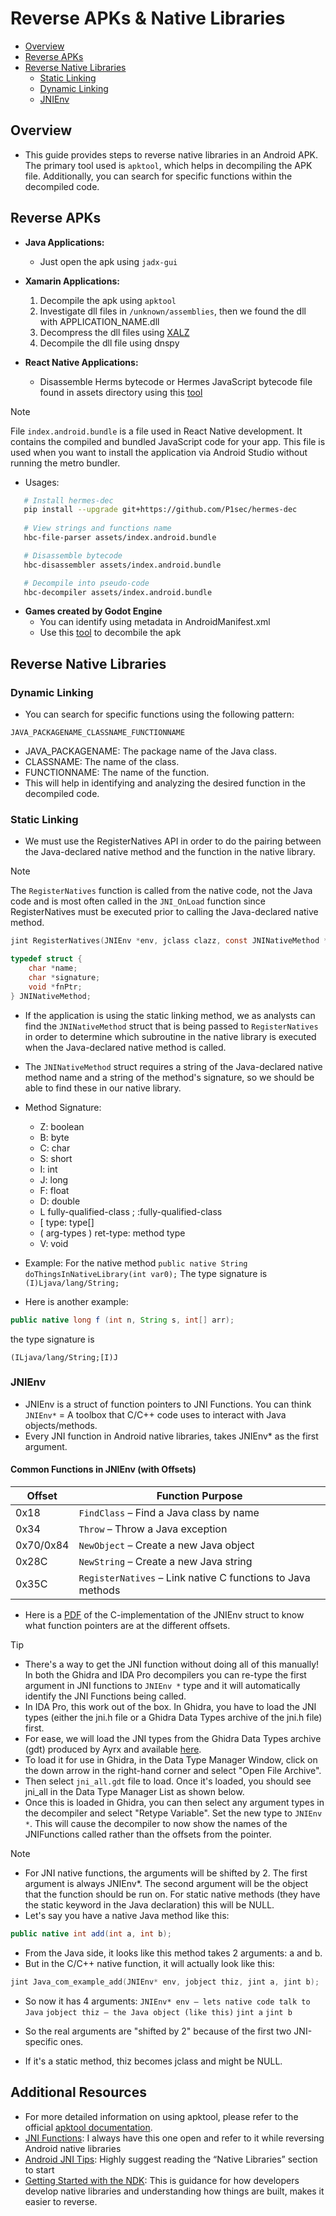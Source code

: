 # Reverse APKs & Native Libraries
- [Overview](#overview)
- [Reverse APKs](#reverse-apks)
- [Reverse Native Libraries](#reverse-native-libraries)
   - [Static Linking](#static-linking)
   - [Dynamic Linking](#dynamic-linking)
   - [JNIEnv](#jnienv)


## Overview
- This guide provides steps to reverse native libraries in an Android APK. The primary tool used is `apktool`, which helps in decompiling the APK file. Additionally, you can search for specific functions within the decompiled code.

## Reverse APKs 
- **Java Applications:**
   - Just open the apk using `jadx-gui` 

- **Xamarin Applications:**
   1. Decompile the apk using `apktool` 
   2. Investigate dll files in `/unknown/assemblies`, then we found the dll with APPLICATION_NAME.dll
   3. Decompress the dll files using [XALZ](https://github.com/x41sec/tools/blob/master/Mobile/Xamarin/Xamarin_XALZ_decompress.py)
   4. Decompile the dll file using dnspy

- **React Native Applications:**
   - Disassemble Herms bytecode or Hermes JavaScript bytecode file found in assets directory using this [tool](https://github.com/P1sec/hermes-dec) 
> [!NOTE]
> File `index.android.bundle` is a file used in React Native development. It contains the compiled and bundled JavaScript code for your app. This file is used when you want to install the application via Android Studio without running the metro bundler.

   - Usages: 
   ```bash
      # Install hermes-dec
      pip install --upgrade git+https://github.com/P1sec/hermes-dec
      
      # View strings and functions name
      hbc-file-parser assets/index.android.bundle

      # Disassemble bytecode
      hbc-disassembler assets/index.android.bundle

      # Decompile into pseudo-code
      hbc-decompiler assets/index.android.bundle
   ```


- **Games created by Godot Engine**
   - You can identify using metadata in AndroidManifest.xml
   - Use this [tool](https://github.com/bruvzg/gdsdecomp) to decombile the apk

## Reverse Native Libraries
### Dynamic Linking

- You can search for specific functions using the following pattern:

`JAVA_PACKAGENAME_CLASSNAME_FUNCTIONNAME`

   - JAVA_PACKAGENAME: The package name of the Java class.
   - CLASSNAME: The name of the class.
   - FUNCTIONNAME: The name of the function.
- This will help in identifying and analyzing the desired function in the decompiled code.

### Static Linking
- We must use the RegisterNatives API in order to do the pairing between the Java-declared native method and the function in the native library.

> [!NOTE]
> The `RegisterNatives` function is called from the native code, not the Java code and is most often called in the `JNI_OnLoad` function since RegisterNatives must be executed prior to calling the Java-declared native method.

```C
jint RegisterNatives(JNIEnv *env, jclass clazz, const JNINativeMethod *methods, jint nMethods);

typedef struct { 
    char *name; 
    char *signature; 
    void *fnPtr; 
} JNINativeMethod;
```

- If the application is using the static linking method, we as analysts can find the `JNINativeMethod` struct that is being passed to `RegisterNatives` in order to determine which subroutine in the native library is executed when the Java-declared native method is called.

- The `JNINativeMethod` struct requires a string of the Java-declared native method name and a string of the method's signature, so we should be able to find these in our native library.

- Method Signature:
   - Z: boolean
   - B: byte
   - C: char
   - S: short
   - I: int
   - J: long
   - F: float
   - D: double
   - L fully-qualified-class ; :fully-qualified-class
   - [ type: type[]
   - ( arg-types ) ret-type: method type
   - V: void

- Example: For the native method `public native String doThingsInNativeLibrary(int var0);` The type signature is `(I)Ljava/lang/String;`

- Here is another example:
```java
public native long f (int n, String s, int[] arr); 
```
the type signature is 
```
(ILjava/lang/String;[I)J
```
### JNIEnv
- JNIEnv is a struct of function pointers to JNI Functions. You can think `JNIEnv*` = A toolbox that C/C++ code uses to interact with Java objects/methods.
- Every JNI function in Android native libraries, takes JNIEnv* as the first argument.

#### Common Functions in JNIEnv (with Offsets)

| Offset    | Function Purpose                                            |
| --------- | ----------------------------------------------------------- |
| 0x18      | `FindClass` – Find a Java class by name                     |
| 0x34      | `Throw` – Throw a Java exception                            |
| 0x70/0x84 | `NewObject` – Create a new Java object                      |
| 0x28C     | `NewString` – Create a new Java string                      |
| 0x35C     | `RegisterNatives` – Link native C functions to Java methods |

- Here is a [PDF](./Sheet1.pdf) of the C-implementation of the JNIEnv struct to know what function pointers are at the different offsets.

> [!TIP]
> - There's a way to get the JNI function without doing all of this manually! In both the Ghidra and IDA Pro decompilers you can re-type the first argument in JNI functions to `JNIEnv *` type and it will automatically identify the JNI Functions being called. 
> - In IDA Pro, this work out of the box. In Ghidra, you have to load the JNI types (either the jni.h file or a Ghidra Data Types archive of the jni.h file) first. 
> - For ease, we will load the JNI types from the Ghidra Data Types archive (gdt) produced by Ayrx and available [here](https://github.com/Ayrx/JNIAnalyzer/blob/master/JNIAnalyzer/data/jni_all.gdt). 
> - To load it for use in Ghidra, in the Data Type Manager Window, click on the down arrow in the right-hand corner and select "Open File Archive".
> - Then select `jni_all.gdt` file to load. Once it's loaded, you should see jni_all in the Data Type Manager List as shown below.
> - Once this is loaded in Ghidra, you can then select any argument types in the decompiler and select "Retype Variable". Set the new type to `JNIEnv *`. This will cause the decompiler to now show the names of the JNIFunctions called rather than the offsets from the pointer.


> [!NOTE]
> - For JNI native functions, the arguments will be shifted by 2. The first argument is always JNIEnv*. The second argument will be the object that the function should be run on. For static native methods (they have the static keyword in the Java declaration) this will be NULL.
> - Let's say you have a native Java method like this:
> ```java
> public native int add(int a, int b);
> ```
> - From the Java side, it looks like this method takes 2 arguments: a and b.
> - But in the C/C++ native function, it will actually look like this:
> ```C
> jint Java_com_example_add(JNIEnv* env, jobject thiz, jint a, jint b);
> ```
> - So now it has 4 arguments:
> `JNIEnv* env — lets native code talk to Java`
> `jobject thiz — the Java object (like this)`
> `jint a`
> `jint b`
> 
> - So the real arguments are "shifted by 2" because of the first two JNI-specific ones.
> - If it's a static method, thiz becomes jclass and might be NULL.



## Additional Resources
- For more detailed information on using apktool, please refer to the official [apktool documentation](https://apktool.org/).
- [JNI Functions](https://docs.oracle.com/javase/7/docs/technotes/guides/jni/spec/functions.html): I always have this one open and refer to it while reversing Android native libraries
- [Android JNI Tips](https://developer.android.com/training/articles/perf-jni): Highly suggest reading the “Native Libraries” section to start
- [Getting Started with the NDK](https://developer.android.com/ndk/guides/): This is guidance for how developers develop native libraries and understanding how things are built, makes it easier to reverse.


